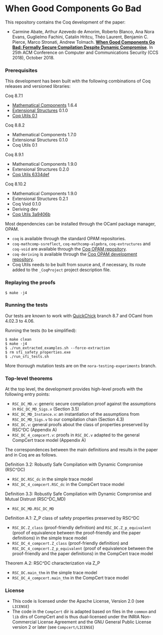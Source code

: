 # When Good Components Go Bad #

This repository contains the Coq development of the paper:
- Carmine Abate, Arthur Azevedo de Amorim, Roberto Blanco, Ana Nora Evans,
  Guglielmo Fachini, Catalin Hritcu, Théo Laurent, Benjamin C. Pierce,
  Marco Stronati, Andrew Tolmach.
  **[When Good Components Go Bad: Formally Secure Compilation Despite
     Dynamic Compromise](https://arxiv.org/abs/1802.00588)**.
     In 25th ACM Conference on Computer and Communications Security
     (CCS 2018), October 2018.

### Prerequisites ###

This development has been built with the following combinations of Coq releases
and versioned libraries:

Coq 8.7.1
- [Mathematical Components](https://math-comp.github.io/math-comp/) 1.6.4
- [Extensional Structures](https://github.com/arthuraa/extructures) 0.1.0
- [Coq Utils 0.1](https://github.com/arthuraa/coq-utils/releases/tag/v0.1)

Coq 8.8.2
- Mathematical Components 1.7.0
- Extensional Structures 0.1.0
- Coq Utils 0.1

Coq 8.9.1
- Mathematical Components 1.9.0
- Extensional Structures 0.2.0
- [Coq Utils 6334def](https://github.com/arthuraa/coq-utils/tree/6334def1a259a3ce4285cc020f641298fc0c7420)

Coq 8.10.2
- Mathematical Components 1.9.0
- Extensional Structures 0.2.1
- Coq Void 0.1.0
- Deriving dev
- [Coq Utils 3a9406b](https://github.com/arthuraa/coq-utils/tree/3a9406b411fec0c1e0d175b05e363b9c0a2e4b03)

Most dependencies can be installed through the OCaml package manager, OPAM.

- `coq` is available through the standard OPAM repositories.
- `coq-mathcomp-ssreflect`, `coq-mathcomp-algebra`, `coq-extructures` and
  `coq-void` are available through the
  [Coq OPAM repository](https://coq.inria.fr/opam/released/).
- `coq-deriving` is available through the
  [Coq OPAM development repository](https://coq.inria.fr/opam/extra-dev/).
- Coq Utils needs to be built from source and, if necessary, its route added to
  the `_CoqProject` project description file.

### Replaying the proofs ###

    $ make -j4

### Running the tests ###

Our tests are known to work with [QuickChick](https://github.com/QuickChick/QuickChick) branch 8.7 and
OCaml from 4.02.3 to 4.06.

Running the tests (to be simplified):

    $ make clean
    $ make -j4
    $ ./run_extracted_examples.sh --force-extraction
    $ rm sfi_safety_properties.exe
    $ ./run_sfi_tests.sh

More thorough mutation tests are on the `nora-testing-experiments` branch.

### Top-level theorems ###

At the top level, the development provides high-level proofs with the following
entry points:
- `RSC_DC_MD.v`: generic secure compilation proof
  against the assumptions in `RSC_DC_MD_Sigs.v` (Section 3.5)
- `RSC_DC_MD_Instance.v`: an instantiation of the assumptions
  from `RSC_DC_MD_Sigs.v` to our compilation chain  (Section 4.3)
- `RSC_DC.v`: general proofs about the class of properties preserved
  by RSC^DC (Appendix A)
- `RSC_DC_4_compcert.v`: proofs in `RSC_DC.v` adapted to the general CompCert
  trace model (Appendix A)

The correspondences between the main definitions and results in the paper and
in Coq are as follows.

Definition 3.2: Robustly Safe Compilation with Dynamic Compromise (RSC^DC)
- `RSC_DC.RSC_dc` in the simple trace model
- `RSC_DC_4_compcert.RSC_dc` in the CompCert trace model

Definition 3.3: Robustly Safe Compilation with Dynamic Compromise and Mutual
Distrust (RSC^DC_MD)
- `RSC_DC_MD.RSC_DC_MD`

Definition A.1: Z_P class of safety properties preserved by RSC^DC
- `RSC_DC.Z_class` (proof-friendly definition)
  and `RSC_DC.Z_p_equivalent`
  (proof of equivalence between the proof-friendly and the paper definitions)
  in the simple trace model
- `RSC_DC_4_compcert.Z_class` (proof-friendly definition)
  and `RSC_DC_4_compcert.Z_p_equivalent`
  (proof of equivalence between the proof-friendly and the paper definitions)
  in the CompCert trace model

Theorem A.2: RSC^DC characterization via Z_P
- `RSC_DC.main_thm` in the simple trace model
- `RSC_DC_4_compcert.main_thm` in the CompCert trace model

### License ###
- This code is licensed under the Apache License, Version 2.0 (see `LICENSE`)
- The code in the `CompCert` dir is adapted based on files in the
  `common` and `lib` dirs of CompCert and is thus dual-licensed under
  the INRIA Non-Commercial License Agreement and the GNU General
  Public License version 2 or later (see `Compcert/LICENSE`)
